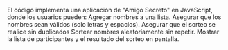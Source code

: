 El código implementa una aplicación de "Amigo Secreto" en JavaScript, donde los usuarios pueden:
Agregar nombres a una lista.
Asegurar que los nombres sean válidos (solo letras y espacios).
Asegurar que el sorteo se realice sin duplicados
Sortear nombres aleatoriamente sin repetir.
Mostrar la lista de participantes y el resultado del sorteo en pantalla.

